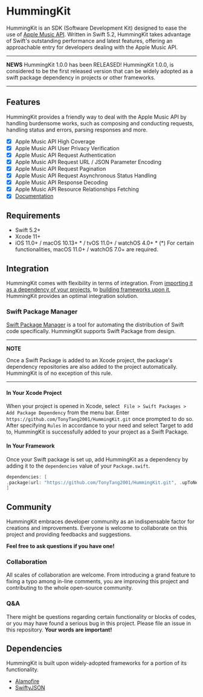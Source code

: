 # HummingKit

HummingKit is an SDK (Software Development Kit) designed to ease the use of [Apple Music API](https://developer.apple.com/documentation/applemusicapi). Written in Swift 5.2, HummingKit takes advantage of Swift's outstanding performance and latest features, offering an approachable entry for developers dealing with the Apple Music API.

---
**NEWS**
HummingKit 1.0.0 has been RELEASED!
HummingKit 1.0.0, is considered to be the first released version that can be widely adopted as a swift package dependency in projects or other frameworks.

---

## Features

HummingKit provides a friendly way to deal with the Apple Music API by handling burdensome works, such as composing and conducting requests, handling status and errors, parsing responses and more.

- [x] Apple Music API High Coverage
- [x] Apple Music API User Privacy Verification
- [x] Apple Music API Request Authentication
- [x] Apple Music API Request URL / JSON Parameter Encoding
- [x] Apple Music API Request Pagination
- [x] Apple Music API Request Asynchronous Status Handling
- [x] Apple Music API Response Decoding
- [x] Apple Music API Resource Relationships Fetching
- [x] [Documentation](https://tonytang2001.github.io/HummingKit/)

## Requirements

- Swift 5.2+
- Xcode 11+
- iOS 11.0+ / macOS 10.13+ * / tvOS 11.0+ / watchOS 4.0+ *
    (*) For certain functionalities, macOS 11.0+ / watchOS 7.0+ are required.

## Integration

HummingKit comes with flexibility in terms of integration. From [importing it as a dependency of your projects](#In-Your-Xcode-Project), to [building frameworks upon it](#In-Your-Framework), HummingKit provides an optimal integration solution.

### Swift Package Manager

[Swift Package Manager](https://swift.org/package-manager/) is a tool for automating the distribution of Swift code specifically. HummingKit supports Swift Package from design.

---
**NOTE**

Once a Swift Package is added to an Xcode project, the package's dependency repositories are also added to the project automatically. HummingKit is of no exception of this rule.

---

#### In Your Xcode Project

When your project is opened in Xcode, select ``` File > Swift Packages > Add Package Dependency``` from the menu bar. Enter ```https://github.com/TonyTang2001/HummingKit.git``` once prompted to do so. After specifying ```Rules``` in accordance to your need and select Target to add to, HummingKit is successfully added to your project as a Swift Package.

#### In Your Framework

Once your Swift package is set up, add HummingKit as a dependency by adding it to the `dependencies` value of your `Package.swift`.

```swift
dependencies: [
.package(url: "https://github.com/TonyTang2001/HummingKit.git", .upToNextMajor(from: "1.0.0"))
]
```

## Community

HummingKit embraces developer community as an indispensable factor for creations and improvements. Everyone is welcome to collaborate on this project and providing feedbacks and suggestions. 

**Feel free to ask questions if you have one!**

### Collaboration

All scales of collaboration are welcome. From introducing a grand feature to fixing a typo among in-line comments, you are improving this project and contributing to the whole open-source community.

### Q&A

There might be questions regarding certain functionality or blocks of codes, or you may have found a serious bug in this project. Please file an issue in this repository. **Your words are important!**

## Dependencies

HummingKit is built upon widely-adopted frameworks for a portion of its functionality.

- [Alamofire](https://github.com/Alamofire/Alamofire)
- [SwiftyJSON](https://github.com/SwiftyJSON/SwiftyJSON)

